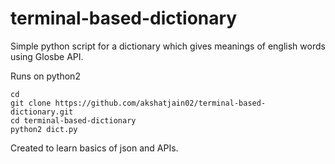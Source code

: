 # terminal-based-dictionary
Simple python script for a dictionary which gives meanings of english words using Glosbe API.

Runs on python2

```
cd
git clone https://github.com/akshatjain02/terminal-based-dictionary.git
cd terminal-based-dictionary
python2 dict.py
```

Created to learn basics of json and APIs.
